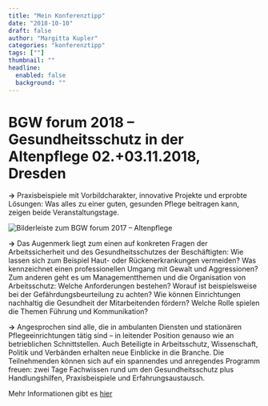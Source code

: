 ```yaml
---
title: "Mein Konferenztipp"
date: "2018-10-10"
draft: false
author: "Margitta Kupler"
categories: "konferenztipp"
tags: [""]
thumbnail: ""
headline:
  enabled: false
  background: ""
---
```


# BGW forum 2018 – Gesundheitsschutz in der Altenpflege 02.+03.11.2018, Dresden

**→** Praxisbeispiele mit Vorbildcharakter, innovative Projekte und erprobte
Lösungen: Was alles zu einer guten, gesunden Pflege beitragen kann, zeigen
beide Veranstaltungstage.

<!--more-->

![Bilderleiste zum BGW forum 2017 – Altenpflege](https://www.bgw-online.de/resource/image/2476/landscape_ratio16x9/370/208/1accc62357a99914ea9ff22ef327bc67/79FD2A7F235CEAC3E2D1C4264DC0E710/adobestock-242035551.jpg)

**→** Das Augenmerk liegt zum einen auf konkreten Fragen der Arbeitssicherheit
und des Gesundheitsschutzes der Beschäftigten: Wie lassen sich zum Beispiel
Haut- oder Rückenerkrankungen vermeiden? Was kennzeichnet einen
professionellen Umgang mit Gewalt und Aggressionen? Zum anderen geht es um
Managementthemen und die Organisation von Arbeitsschutz: Welche Anforderungen
bestehen? Worauf ist beispielsweise bei der Gefährdungsbeurteilung zu achten?
Wie können Einrichtungen nachhaltig die Gesundheit der Mitarbeitenden fördern?
Welche Rolle spielen die Themen Führung und Kommunikation?

**→** Angesprochen sind alle, die in ambulanten Diensten und stationären
Pflegeeinrichtungen tätig sind – in leitender Position genauso wie an
betrieblichen Schnittstellen. Auch Beteiligte in Arbeitsschutz, Wissenschaft,
Politik und Verbänden erhalten neue Einblicke in die Branche. Die
Teilnehmenden können sich auf ein spannendes und anregendes Programm freuen:
zwei Tage Fachwissen rund um den Gesundheitsschutz plus Handlungshilfen,
Praxisbeispiele und Erfahrungsaustausch.

Mehr Informationen gibt es [hier](https://www.bgw-online.de/DE/Medien-Service/Veranstaltungen/BGW-forum/Teilnehmen/Altenpflege/Altenpflege-Startseite_node.html "BGW forum")

